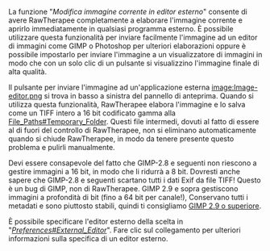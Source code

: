 La funzione "*Modifica immagine corrente in editor esterno*" consente di
avere RawTherapee completamente a elaborare l'immagine corrente e
aprirlo immediatamente in qualsiasi programma esterno. È possibile
utilizzare questa funzionalità per inviare facilmente l'immagine ad un
editor di immagini come GIMP o Photoshop per ulteriori elaborazioni
oppure è possibile impostarlo per inviare l'immagine a un visualizzatore
di immagini in modo che con un solo clic di un pulsante si visualizzino
l'immagine finale di alta qualità.

Il pulsante per inviare l'immagine ad un'applicazione esterna
[image:Image-editor.png](image:Image-editor.png "wikilink") si trova in
basso a sinistra del pannello di anteprima. Quando si utilizza questa
funzionalità, RawTherapee elabora l'immagine e lo salva come un TIFF
intero a 16 bit codificato gamma alla
[File_Paths#Temporary_Folder](File_Paths#Temporary_Folder "wikilink").
Questi file intermedi, dovuti al fatto di essere al di fuori del
controllo di RawTherapee, non si eliminano automaticamente quando si
chiude RawTherapee, in modo da tenere presente questo problema e pulirli
manualmente.

Devi essere consapevole del fatto che GIMP-2.8 e seguenti non riescono a
gestire immagini a 16 bit, in modo che li ridurrà a 8 bit. Dovresti
anche sapere che GIMP-2.8 e seguenti scartano tutti i dati Exif da file
TIFF! Questo è un bug di GIMP, non di RawTherapee. GIMP 2.9 e sopra
gestiscono immagini a profondità di bit (fino a 64 bit per canale!),
Conservano tutti i metadati e sono piuttosto stabili, quindi ti
consigliamo [GIMP 2.9 o superiore](http://www.gimp.org/downloads/get).

È possibile specificare l'editor esterno della scelta in
"*[Preferences#External_Editor](Preferences#External_Editor "wikilink")*".
Fare clic sul collegamento per ulteriori informazioni sulla specifica di
un editor esterno.